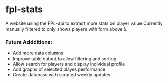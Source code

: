 # fpl-stats

A website using the FPL-api to extract more stats on player value
Currently manually filtered to only shows players with form above 5.

### Future Addditions:

- Add more data columns
- Improve table output to allow filtering and sorting
- Allow search for players and display individual profile
- Add graphs of selected playes performance
- Create database with scripted weekly updates 
